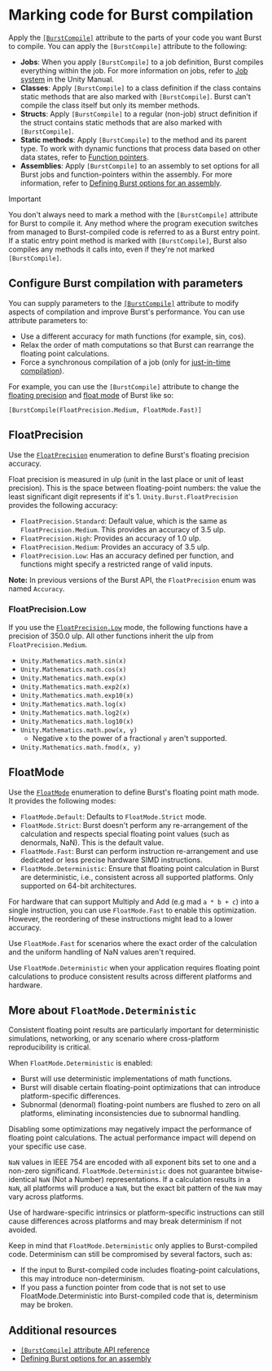 # Marking code for Burst compilation

Apply the [`[BurstCompile]`](xref:Unity.Burst.BurstCompileAttribute) attribute to the parts of your code you want Burst to compile. You can apply the `[BurstCompile]` attribute to the following:

* **Jobs**: When you apply `[BurstCompile]` to a job definition, Burst compiles everything within the job. For more information on jobs, refer to [Job system](xref:um-job-system) in the Unity Manual.
* **Classes**: Apply `[BurstCompile]` to a class definition if the class contains static methods that are also marked with `[BurstCompile]`. Burst can't compile the class itself but only its member methods.
* **Structs**: Apply `[BurstCompile]` to a regular (non-job) struct definition if the struct contains static methods that are also marked with `[BurstCompile]`.
* **Static methods**: Apply `[BurstCompile]` to the method and its parent type. To work with dynamic functions that process data based on other data states, refer to [Function pointers](csharp-function-pointers.md).
* **Assemblies**: Apply `[BurstCompile]` to an assembly to set options for all Burst jobs and function-pointers within the assembly. For more information, refer to [Defining Burst options for an assembly](compilation-burstcompile-assembly.md).

> [!IMPORTANT]
>You don't always need to mark a method with the `[BurstCompile]` attribute for Burst to compile it. Any method where the program execution switches from managed to Burst-compiled code is referred to as a Burst entry point. If a static entry point method is marked with `[BurstCompile]`, Burst also compiles any methods it calls into, even if they're not marked `[BurstCompile]`.

## Configure Burst compilation with parameters

You can supply parameters to the [`[BurstCompile]`](xref:Unity.Burst.BurstCompileAttribute) attribute to modify aspects of compilation and improve Burst's performance. You can use attribute parameters to: 

* Use a different accuracy for math functions (for example, sin, cos).
* Relax the order of math computations so that Burst can rearrange the floating point calculations.
* Force a synchronous compilation of a job (only for [just-in-time compilation](compilation.md)).

For example, you can use the `[BurstCompile]` attribute to change the [floating precision](xref:Unity.Burst.FloatPrecision) and [float mode](xref:Unity.Burst.FloatMode) of Burst like so: 

    [BurstCompile(FloatPrecision.Medium, FloatMode.Fast)]

## FloatPrecision

Use the [`FloatPrecision`](xref:Unity.Burst.FloatPrecision) enumeration to define Burst's floating precision accuracy.

Float precision is measured in ulp (unit in the last place or unit of least precision). This is the space between floating-point numbers: the value the least significant digit represents if it's 1. `Unity.Burst.FloatPrecision` provides the following accuracy: 

* `FloatPrecision.Standard`: Default value, which is the same as `FloatPrecision.Medium`. This provides an accuracy of 3.5 ulp. 
* `FloatPrecision.High`: Provides an accuracy of 1.0 ulp.
* `FloatPrecision.Medium`: Provides an accuracy of 3.5 ulp.
* `FloatPrecision.Low`: Has an accuracy defined per function, and functions might specify a restricted range of valid inputs.

**Note:** In previous versions of the Burst API, the `FloatPrecision` enum was named `Accuracy`.

### FloatPrecision.Low

If you use the [`FloatPrecision.Low`](xref:Unity.Burst.FloatPrecision) mode, the following functions have a precision of 350.0 ulp. All other functions inherit the ulp from `FloatPrecision.Medium`.

* `Unity.Mathematics.math.sin(x)`
* `Unity.Mathematics.math.cos(x)`
* `Unity.Mathematics.math.exp(x)`
* `Unity.Mathematics.math.exp2(x)`	
* `Unity.Mathematics.math.exp10(x)`	
* `Unity.Mathematics.math.log(x)`
* `Unity.Mathematics.math.log2(x)`
* `Unity.Mathematics.math.log10(x)`	
* `Unity.Mathematics.math.pow(x, y)`
    * Negative `x` to the power of a fractional `y` aren't supported.
* `Unity.Mathematics.math.fmod(x, y)`

## FloatMode

Use the [`FloatMode`](xref:Unity.Burst.FloatMode) enumeration to define Burst's floating point math mode. It provides the following modes:


* `FloatMode.Default`: Defaults to `FloatMode.Strict` mode.
* `FloatMode.Strict`: Burst doesn't perform any re-arrangement of the calculation and respects special floating point values (such as denormals, NaN). This is the default value.
* `FloatMode.Fast`: Burst can perform instruction re-arrangement and use dedicated or less precise hardware SIMD instructions.
* `FloatMode.Deterministic`: Ensure that floating point calculation in Burst are deterministic, i.e., consistent across all supported platforms. Only supported on 64-bit architectures.

For hardware that can support Multiply and Add (e.g mad `a * b + c`) into a single instruction, you can use `FloatMode.Fast` to enable this optimization. However, the reordering of these instructions might lead to a lower accuracy.

Use `FloatMode.Fast` for scenarios where the exact order of the calculation and the uniform handling of NaN values aren't required.

Use `FloatMode.Deterministic` when your application requires floating point calculations to produce consistent results across different platforms and hardware. 

## More about `FloatMode.Deterministic`

Consistent floating point results are particularly important for deterministic simulations, networking, or any scenario where cross-platform reproducibility is critical.

When `FloatMode.Deterministic` is enabled:
* Burst will use deterministic implementations of math functions.
* Burst will disable certain floating-point optimizations that can introduce platform-specific differences.
* Subnormal (denormal) floating-point numbers are flushed to zero on all platforms, eliminating inconsistencies due to subnormal handling.

Disabling some optimizations may negatively impact the performance of floating point calculations. The actual performance impact will depend on your specific use case.

`NaN` values in IEEE 754 are encoded with all exponent bits set to one and a non-zero significand. `FloatMode.Deterministic` does not guarantee bitwise-identical `NaN` (Not a Number) representations. If a calculation results in a `NaN`, all platforms will produce a `NaN`, but the exact bit pattern of the `NaN` may vary across platforms.

Use of hardware-specific intrinsics or platform-specific instructions can still cause differences across platforms and may break determinism if not avoided.

Keep in mind that `FloatMode.Deterministic` only applies to Burst-compiled code. Determinism can still be compromised by several factors, such as:

* If the input to Burst-compiled code includes floating-point calculations, this may introduce non-determinism.
* If you pass a function pointer from code that is not set to use FloatMode.Deterministic into Burst-compiled code that is, determinism may be broken.


## Additional resources

* [`[BurstCompile]` attribute API reference](xref:Unity.Burst.BurstCompileAttribute)
* [Defining Burst options for an assembly](compilation-burstcompile-assembly.md)

